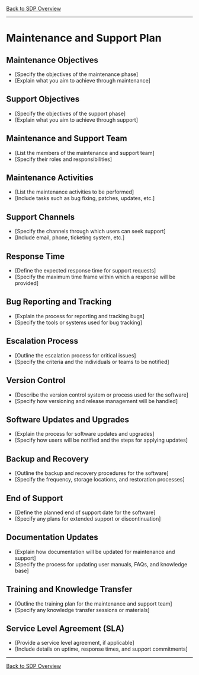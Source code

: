 [Back to SDP Overview](README.md)

---

# Maintenance and Support Plan

## Maintenance Objectives

- [Specify the objectives of the maintenance phase]
- [Explain what you aim to achieve through maintenance]

## Support Objectives

- [Specify the objectives of the support phase]
- [Explain what you aim to achieve through support]

## Maintenance and Support Team

- [List the members of the maintenance and support team]
- [Specify their roles and responsibilities]

## Maintenance Activities

- [List the maintenance activities to be performed]
- [Include tasks such as bug fixing, patches, updates, etc.]

## Support Channels

- [Specify the channels through which users can seek support]
- [Include email, phone, ticketing system, etc.]

## Response Time

- [Define the expected response time for support requests]
- [Specify the maximum time frame within which a response will be provided]

## Bug Reporting and Tracking

- [Explain the process for reporting and tracking bugs]
- [Specify the tools or systems used for bug tracking]

## Escalation Process

- [Outline the escalation process for critical issues]
- [Specify the criteria and the individuals or teams to be notified]

## Version Control

- [Describe the version control system or process used for the software]
- [Specify how versioning and release management will be handled]

## Software Updates and Upgrades

- [Explain the process for software updates and upgrades]
- [Specify how users will be notified and the steps for applying updates]

## Backup and Recovery

- [Outline the backup and recovery procedures for the software]
- [Specify the frequency, storage locations, and restoration processes]

## End of Support

- [Define the planned end of support date for the software]
- [Specify any plans for extended support or discontinuation]

## Documentation Updates

- [Explain how documentation will be updated for maintenance and support]
- [Specify the process for updating user manuals, FAQs, and knowledge base]

## Training and Knowledge Transfer

- [Outline the training plan for the maintenance and support team]
- [Specify any knowledge transfer sessions or materials]

## Service Level Agreement (SLA)

- [Provide a service level agreement, if applicable]
- [Include details on uptime, response times, and support commitments]

---

[Back to SDP Overview](README.md)
